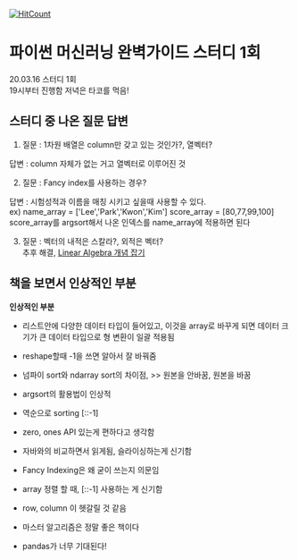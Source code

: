 [![HitCount](http://hits.dwyl.io/tkdguq05/Perfect-Guide-for-Machine-Learning-Study.svg)](http://hits.dwyl.io/tkdguq05/Perfect-Guide-for-Machine-Learning-Study)

# 파이썬 머신러닝 완벽가이드 스터디 1회
20.03.16 스터디 1회   
19시부터 진행함 
저녁은 타코를 먹음!

## 스터디 중 나온 질문 답변
1. 질문 : 1차원 배열은 column만 갖고 있는 것인가?, 열벡터? 

 답변 : column 자체가 없는 거고 열벡터로 이루어진 것

2. 질문 : Fancy index를 사용하는 경우?

 답변 : 시험성적과 이름을 매칭 시키고 싶을때 사용할 수 있다.  
ex) name_array = ['Lee','Park','Kwon','Kim']
score_array = [80,77,99,100]
score_array를 argsort해서 나온 인덱스를 name_array에 적용하면 된다

3. 질문 : 벡터의 내적은 스칼라?, 외적은 벡터?  
   추후 해결, [Linear Algebra 개념 잡기](https://www.youtube.com/watch?v=fNk_zzaMoSs&list=PLZHQObOWTQDPD3MizzM2xVFitgF8hE_ab)

## 책을 보면서 인상적인 부분
**인상적인 부분**
 
- 리스트안에 다양한 데이터 타입이 들어있고, 이것을 array로 바꾸게 되면
데이터 크기가 큰 데이터 타입으로 형 변환이 일괄 적용됨

- reshape할때 -1을 쓰면 알아서 잘 바꿔줌

- 넘파이 sort와 ndarray sort의 차이점, >> 원본을 안바꿈, 원본을 바꿈

- argsort의 활용법이 인상적

- 역순으로 sorting [::-1]

- zero, ones API 있는게 편하다고 생각함

- 자바와의 비교하면서 읽게됨, 슬라이싱하는게 신기함
- Fancy Indexing은 왜 굳이 쓰는지 의문임
- array 정렬 할 때, [::-1] 사용하는 게 신기함
- row, column 이 헷갈릴 것 같음
- 마스터 알고리즘은 정말 좋은 책이다
- pandas가 너무 기대된다!

